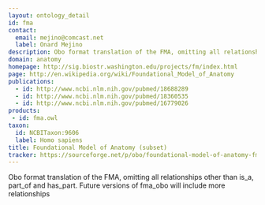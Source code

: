```yaml
---
layout: ontology_detail
id: fma
contact: 
  email: mejino@comcast.net
  label: Onard Mejino
description: Obo format translation of the FMA, omitting all relationships other than is_a, part_of and has_part. Future versions of fma_obo will include more relationships
domain: anatomy
homepage: http://sig.biostr.washington.edu/projects/fm/index.html
page: http://en.wikipedia.org/wiki/Foundational_Model_of_Anatomy
publications:
  - id: http://www.ncbi.nlm.nih.gov/pubmed/18688289
  - id: http://www.ncbi.nlm.nih.gov/pubmed/18360535
  - id: http://www.ncbi.nlm.nih.gov/pubmed/16779026
products: 
 - id: fma.owl
taxon: 
  id: NCBITaxon:9606
  label: Homo sapiens
title: Foundational Model of Anatomy (subset)
tracker: https://sourceforge.net/p/obo/foundational-model-of-anatomy-fma-requests/
---
```


Obo format translation of the FMA, omitting all relationships other than is_a, part_of and has_part. Future versions of fma_obo will include more relationships